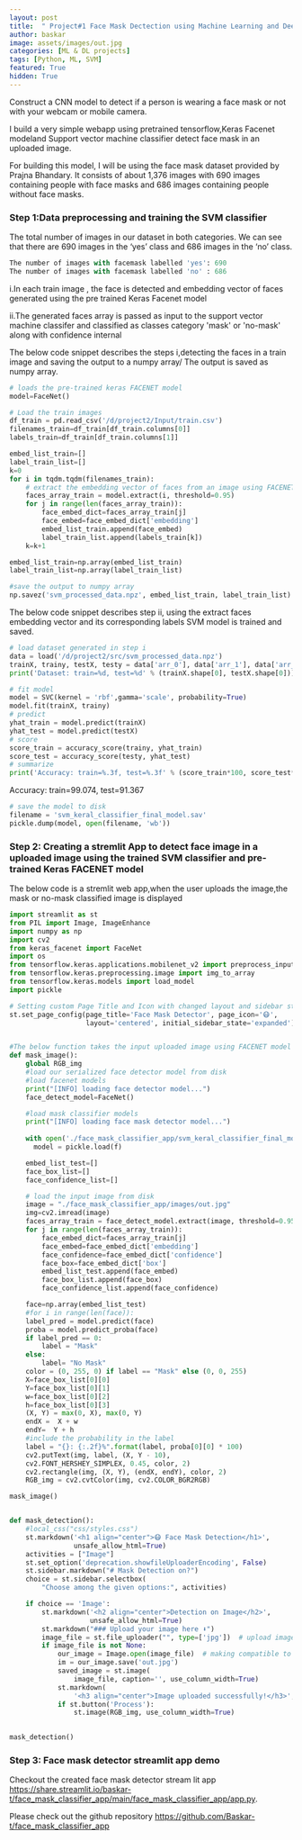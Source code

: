 ```yaml
---
layout: post
title:  " Project#1 Face Mask Dectection using Machine Learning and Deep Learning"
author: baskar
image: assets/images/out.jpg
categories: [ML & DL projects]
tags: [Python, ML, SVM]
featured: True
hidden: True
---
```



Construct a CNN model to detect if a person is wearing a face mask or not with your webcam or mobile camera.


I build a very simple webapp using pretrained tensorflow,Keras Facenet modeland Support vector machine classifier detect face mask in an uploaded image.

For building this model, I will be using the face mask dataset provided by Prajna Bhandary. It consists of about 1,376 images with 690 images containing people with face masks and 686 images containing people without face masks.

### Step 1:Data preprocessing and training the SVM classifier

The total number of images in our dataset in both categories. We can see that there are 690 images in the ‘yes’ class and 686 images in the ‘no’ class.


```python
The number of images with facemask labelled 'yes': 690 
The number of images with facemask labelled 'no' : 686
```

i.In each train image , the face is detected and embedding vector of faces generated using the pre trained Keras Facenet model

ii.The generated faces array is passed as input to the support vector machine classifer and classified as classes category 'mask' or 'no-mask' along with confidence internal 

The below code snippet describes the steps i,detecting the faces in a train image and saving the output to a numpy array/ 
The output is saved as numpy array.


```python
# loads the pre-trained keras FACENET model
model=FaceNet()

# Load the train images
df_train = pd.read_csv('/d/project2/Input/train.csv')
filenames_train=df_train[df_train.columns[0]]
labels_train=df_train[df_train.columns[1]]

embed_list_train=[]
label_train_list=[]
k=0
for i in tqdm.tqdm(filenames_train):
    # extract the embedding vector of faces from an image using FACENET model
    faces_array_train = model.extract(i, threshold=0.95)
    for j in range(len(faces_array_train)):
        face_embed_dict=faces_array_train[j]
        face_embed=face_embed_dict['embedding']
        embed_list_train.append(face_embed)
        label_train_list.append(labels_train[k])
    k=k+1

embed_list_train=np.array(embed_list_train)
label_train_list=np.array(label_train_list)

#save the output to numpy array
np.savez('svm_processed_data.npz', embed_list_train, label_train_list)
```

The below code snippet describes step ii, using the extract faces embedding vector and its corresponding labels SVM model is trained and saved.


```python
# load dataset generated in step i
data = load('/d/project2/src/svm_processed_data.npz')
trainX, trainy, testX, testy = data['arr_0'], data['arr_1'], data['arr_2'], data['arr_3']
print('Dataset: train=%d, test=%d' % (trainX.shape[0], testX.shape[0]))
```


```python
# fit model
model = SVC(kernel = 'rbf',gamma='scale', probability=True)
model.fit(trainX, trainy)
# predict
yhat_train = model.predict(trainX)
yhat_test = model.predict(testX)
# score
score_train = accuracy_score(trainy, yhat_train)
score_test = accuracy_score(testy, yhat_test)
# summarize
print('Accuracy: train=%.3f, test=%.3f' % (score_train*100, score_test*100))
```
Accuracy: train=99.074, test=91.367

```python
# save the model to disk
filename = 'svm_keral_classifier_final_model.sav'
pickle.dump(model, open(filename, 'wb'))
```

### Step 2: Creating a stremlit App to detect face image in a uploaded image using the trained SVM classifier and  pre-trained Keras FACENET model

The below code is a stremlit web app,when the user uploads the image,the mask or no-mask classified image is displayed 


```python
import streamlit as st
from PIL import Image, ImageEnhance
import numpy as np
import cv2
from keras_facenet import FaceNet
import os
from tensorflow.keras.applications.mobilenet_v2 import preprocess_input
from tensorflow.keras.preprocessing.image import img_to_array
from tensorflow.keras.models import load_model
import pickle

# Setting custom Page Title and Icon with changed layout and sidebar state
st.set_page_config(page_title='Face Mask Detector', page_icon='😷',
                   layout='centered', initial_sidebar_state='expanded')


#The below function takes the input uploaded image using FACENET model and the trained SVM classifier, generates the label 'mask' or 'no-mask' 
def mask_image():
    global RGB_img
    #load our serialized face detector model from disk
    #load facenet models
    print("[INFO] loading face detector model...")
    face_detect_model=FaceNet()

    #load mask classifier models
    print("[INFO] loading face mask detector model...")
    
    with open('./face_mask_classifier_app/svm_keral_classifier_final_model.sav', 'rb') as f:
      model = pickle.load(f)

    embed_list_test=[]
    face_box_list=[]
    face_confidence_list=[]

    # load the input image from disk
    image = "./face_mask_classifier_app/images/out.jpg"
    img=cv2.imread(image)
    faces_array_train = face_detect_model.extract(image, threshold=0.95)
    for j in range(len(faces_array_train)):
        face_embed_dict=faces_array_train[j]
        face_embed=face_embed_dict['embedding']
        face_confidence=face_embed_dict['confidence']
        face_box=face_embed_dict['box']
        embed_list_test.append(face_embed)
        face_box_list.append(face_box)
        face_confidence_list.append(face_confidence)

    face=np.array(embed_list_test)
    #for i in range(len(face)):
    label_pred = model.predict(face)
    proba = model.predict_proba(face)
    if label_pred == 0:
        label = "Mask"
    else:
        label= "No Mask"
    color = (0, 255, 0) if label == "Mask" else (0, 0, 255)
    X=face_box_list[0][0]
    Y=face_box_list[0][1]
    w=face_box_list[0][2]
    h=face_box_list[0][3]
    (X, Y) = max(0, X), max(0, Y)
    endX =  X + w
    endY=  Y + h
    #include the probability in the label
    label = "{}: {:.2f}%".format(label, proba[0][0] * 100)
    cv2.putText(img, label, (X, Y - 10),
    cv2.FONT_HERSHEY_SIMPLEX, 0.45, color, 2)
    cv2.rectangle(img, (X, Y), (endX, endY), color, 2)
    RGB_img = cv2.cvtColor(img, cv2.COLOR_BGR2RGB)

mask_image()


def mask_detection():
    #local_css("css/styles.css")
    st.markdown('<h1 align="center">😷 Face Mask Detection</h1>',
                unsafe_allow_html=True)
    activities = ["Image"]
    st.set_option('deprecation.showfileUploaderEncoding', False)
    st.sidebar.markdown("# Mask Detection on?")
    choice = st.sidebar.selectbox(
        "Choose among the given options:", activities)

    if choice == 'Image':
        st.markdown('<h2 align="center">Detection on Image</h2>',
                    unsafe_allow_html=True)
        st.markdown("### Upload your image here ⬇")
        image_file = st.file_uploader("", type=['jpg'])  # upload image
        if image_file is not None:
            our_image = Image.open(image_file)  # making compatible to PIL
            im = our_image.save('out.jpg')
            saved_image = st.image(
                image_file, caption='', use_column_width=True)
            st.markdown(
                '<h3 align="center">Image uploaded successfully!</h3>', unsafe_allow_html=True)
            if st.button('Process'):
                st.image(RGB_img, use_column_width=True)

    
mask_detection()
```

### Step 3: Face mask detector streamlit app demo

Checkout the created face mask detector stream lit app https://share.streamlit.io/baskar-t/face_mask_classifier_app/main/face_mask_classifier_app/app.py.

Please check out the github repository https://github.com/Baskar-t/face_mask_classifier_app

